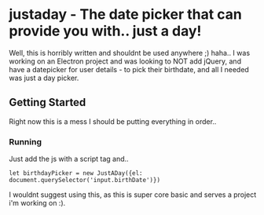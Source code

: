# justaday - The date picker that can provide you with.. just a day!

Well, this is horribly written and shouldnt be used anywhere ;) haha..
I was working on an Electron project and was looking to NOT add jQuery, and have a datepicker for user details - to pick their birthdate, and all I needed was just a day picker. 


## Getting Started

Right now this is a mess I should be putting everything in order..

### Running

Just add the js with a script tag and.. 

```
let birthdayPicker = new JustADay({el: document.querySelector('input.birthDate')})
```

I wouldnt suggest using this, as this is super core basic and serves a project i'm working on :).

